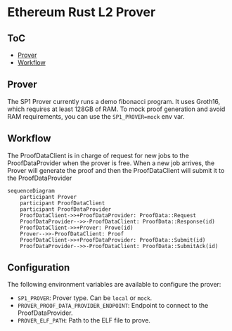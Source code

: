 # Ethereum Rust L2 Prover

## ToC

- [Prover](#prover)
- [Workflow](#workflow)

## Prover

The SP1 Prover currently runs a demo fibonacci program. It uses Groth16, which requires at least 128GB of RAM. To mock proof generation and avoid RAM requirements, you can use the `SP1_PROVER=mock` env var.

## Workflow

The ProofDataClient is in charge of request for new jobs to the ProofDataProvider when the prover is free. When a new job arrives, the Prover will generate the proof and then the ProofDataClient will submit it to the ProofDataProvider

```mermaid
sequenceDiagram
    participant Prover
    participant ProofDataClient
    participant ProofDataProvider
    ProofDataClient->>+ProofDataProvider: ProofData::Request
    ProofDataProvider-->>-ProofDataClient: ProofData::Response(id)
    ProofDataClient->>+Prover: Prove(id)
    Prover-->>-ProofDataClient: Proof
    ProofDataClient->>+ProofDataProvider: ProofData::Submit(id)
    ProofDataProvider-->>-ProofDataClient: ProofData::SubmitAck(id)
```

## Configuration

The following environment variables are available to configure the prover:

- `SP1_PROVER`: Prover type. Can be `local` or `mock`.
- `PROVER_PROOF_DATA_PROVIDER_ENDPOINT`: Endpoint to connect to the ProofDataProvider.
- `PROVER_ELF_PATH`: Path to the ELF file to prove.
